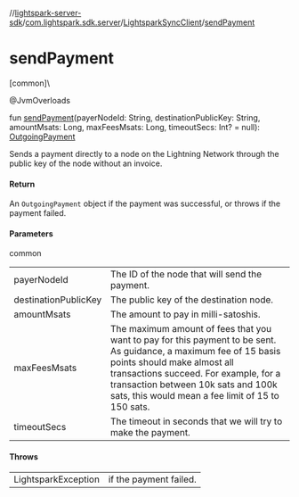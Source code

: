 //[lightspark-server-sdk](../../../index.md)/[com.lightspark.sdk.server](../index.md)/[LightsparkSyncClient](index.md)/[sendPayment](send-payment.md)

# sendPayment

[common]\

@JvmOverloads

fun [sendPayment](send-payment.md)(payerNodeId: String, destinationPublicKey: String, amountMsats: Long, maxFeesMsats: Long, timeoutSecs: Int? = null): [OutgoingPayment](../../com.lightspark.sdk.server.model/-outgoing-payment/index.md)

Sends a payment directly to a node on the Lightning Network through the public key of the node without an invoice.

#### Return

An `OutgoingPayment` object if the payment was successful, or throws if the payment failed.

#### Parameters

common

| | |
|---|---|
| payerNodeId | The ID of the node that will send the payment. |
| destinationPublicKey | The public key of the destination node. |
| amountMsats | The amount to pay in milli-satoshis. |
| maxFeesMsats | The maximum amount of fees that you want to pay for this payment to be sent.     As guidance, a maximum fee of 15 basis points should make almost all transactions succeed. For example,     for a transaction between 10k sats and 100k sats, this would mean a fee limit of 15 to 150 sats. |
| timeoutSecs | The timeout in seconds that we will try to make the payment. |

#### Throws

| | |
|---|---|
| LightsparkException | if the payment failed. |
